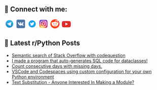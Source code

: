 ## 🔎 Connect with me:
[<img src="https://github.com/bullbesh/bullbesh/blob/main/images/Telegram.png" width="32" height="32" />](https://t.me/bullbesh)
[<img src="https://github.com/bullbesh/bullbesh/blob/main/images/VK.png" width="32" height="32" />](https://vk.com/bullbesh)
[<img src="https://github.com/bullbesh/bullbesh/blob/main/images/Twitter.png" width="32" height="32" />](https://twitter.com/bullbesh1)
[<img src="https://github.com/bullbesh/bullbesh/blob/main/images/Instagram.png" width="32" height="32" />](https://www.instagram.com/bullbesh)
[<img src="https://github.com/bullbesh/bullbesh/blob/main/images/Reddit.png" width="32" height="32" />](https://www.reddit.com/user/bullbesh)
[<img src="https://github.com/bullbesh/bullbesh/blob/main/images/YouTube.png" width="32" height="32" />](https://www.youtube.com/channel/UCtfjRs6uzgq5mfm8S06WTcg)

## 📕 Latest r/Python Posts
<!-- BLOG-POST-LIST:START -->
- [Semantic search of Stack Overflow with codequestion](https://www.reddit.com/r/Python/comments/xx9cnk/semantic_search_of_stack_overflow_with/)
- [I made a program that auto-generates SQL code for dataclasses!](https://www.reddit.com/r/Python/comments/xx96lz/i_made_a_program_that_autogenerates_sql_code_for/)
- [Count consecutive days with missing days.](https://www.reddit.com/r/Python/comments/xx84c8/count_consecutive_days_with_missing_days/)
- [VSCode and Codespaces using custom configuration for your own Python environment](https://www.reddit.com/r/Python/comments/xx69lp/vscode_and_codespaces_using_custom_configuration/)
- [Text Substitution - Anyone Interested In Making a Module?](https://www.reddit.com/r/Python/comments/xx3ds2/text_substitution_anyone_interested_in_making_a/)
<!-- BLOG-POST-LIST:END -->
